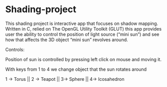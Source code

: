 # Shading-project
This shading project is interactive app that focuses on shadow mapping. 
Written in C, relied on The OpenGL Utility Toolkit (GLUT) this app 
provides user the ability to control the position of light source (“mini 
sun”) and see how that affects the 3D object “mini sun” revolves around.

Controls:

Position of sun is controlled by pressing left click on mouse and moving it.

With keys from 1 to 4 we change object that the sun rotates around

1 -> Torus || 2 -> Teapot || 3-> Sphere || 4-> Icosahedron
